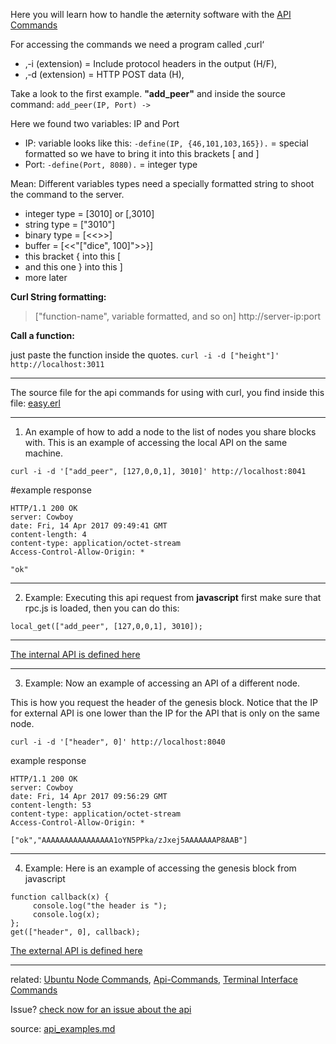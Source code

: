Here you will learn how to handle the æternity software with the [API Commands](API-Commands)

For accessing the commands we need a program called ‚curl‘

- ‚-i (extension) = Include protocol headers in the output (H/F)‚
- ‚-d (extension) = HTTP POST data (H)‚

Take a look to the first example. **"add_peer"** and inside the source command:
`add_peer(IP, Port) ->`

Here we found two variables: IP and Port
- IP: variable looks like this: `-define(IP, {46,101,103,165}).` = special formatted so we have to bring it into this brackets [ and ]
- Port: `-define(Port, 8080).` = integer type

Mean: Different variables types need a specially formatted string to shoot the
command to the server.

- integer type = [3010] or [,3010]
- string type  = ["3010"]
- binary type  = [<<>>]
- buffer       = [<<"[\"dice\", 100]">>}]
- this bracket { into this [
- and this one } into this ]
- more later

**Curl String formatting:**

>["function-name", variable formatted, and so on] http://server-ip:port


**Call a function:**

just paste the function inside the quotes. `curl -i -d ["height"]' http://localhost:3011`

***
The source file for the api commands for using with curl, you find
inside this file: [easy.erl](../../../../aeternity/testnet/blob/master/src/easy.erl)

***

1. An example of how to add a node to the list of nodes you share blocks
with. This is an example of accessing the local API on the same machine.

```
curl -i -d '["add_peer", [127,0,0,1], 3010]' http://localhost:8041
```

#example response

```
HTTP/1.1 200 OK
server: Cowboy
date: Fri, 14 Apr 2017 09:49:41 GMT
content-length: 4
content-type: application/octet-stream
Access-Control-Allow-Origin: *

"ok"
```
***

2. Example: Executing this api request from **javascript**
first make sure that rpc.js is loaded, then you can do this:

```
local_get(["add_peer", [127,0,0,1], 3010]);
```
***

[The internal API is defined here](../../../../aeternity/testnet/blob/master/src/networking/internal_handler.erl)

***


3. Example: Now an example of accessing an API of a different node.

This is how you request the header of the genesis block.
Notice that the IP for external API is one lower than the IP for the API
that is only on the same node.

```
curl -i -d '["header", 0]' http://localhost:8040
```

example response

```
HTTP/1.1 200 OK
server: Cowboy
date: Fri, 14 Apr 2017 09:56:29 GMT
content-length: 53
content-type: application/octet-stream
Access-Control-Allow-Origin: *

["ok","AAAAAAAAAAAAAAAA1oYN5PPka/zJxej5AAAAAAAP8AAB"]
```
***

4. Example: Here is an example of accessing the genesis block from javascript

```
function callback(x) {
	 console.log("the header is ");
	 console.log(x);
};
get(["header", 0], callback);
```

[The external API is defined here](../../../../aeternity/testnet/blob/master/src/networking/handler.erl)

***
related: [Ubuntu Node Commands](Ubuntu-Node-Commands), [Api-Commands](Api-Examples), [Terminal Interface Commands](Terminal-interface-commands)

Issue? [check now for an issue about the api](https://github.com/aeternity/testnet/issues?q=api)

source: [api_examples.md](../../../../aeternity/testnet/blob/master/docs/api_examples.md)